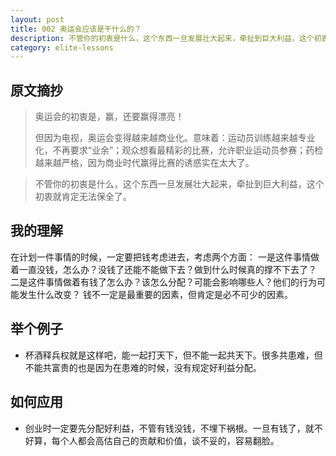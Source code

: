 ```yaml
---
layout: post
title: 002 奥运会应该是干什么的？
description: 不管你的初衷是什么，这个东西一旦发展壮大起来，牵扯到巨大利益，这个初衷就肯定无法保全了。
category: elite-lessons
---
```


## 原文摘抄

> 奥运会的初衷是，赢，还要赢得漂亮！
> 
>但因为电视，奥运会变得越来越商业化。意味着：运动员训练越来越专业化，不再要求“业余”；观众想看最精彩的比赛，允许职业运动员参赛；药检越来越严格，因为商业时代赢得比赛的诱惑实在太大了。

>不管你的初衷是什么，这个东西一旦发展壮大起来，牵扯到巨大利益，这个初衷就肯定无法保全了。

## 我的理解
在计划一件事情的时候，一定要把钱考虑进去，考虑两个方面：
一是这件事情做着一直没钱，怎么办？没钱了还能不能做下去？做到什么时候真的撑不下去了？
二是这件事情做着有钱了怎么办？该怎么分配？可能会影响哪些人？他们的行为可能发生什么改变？
钱不一定是最重要的因素，但肯定是必不可少的因素。 

## 举个例子
- 杯酒释兵权就是这样吧，能一起打天下，但不能一起共天下。很多共患难，但不能共富贵的也是因为在患难的时候，没有规定好利益分配。

## 如何应用
- 创业时一定要先分配好利益，不管有钱没钱，不埋下祸根。一旦有钱了，就不好算，每个人都会高估自己的贡献和价值，谈不妥的，容易翻脸。